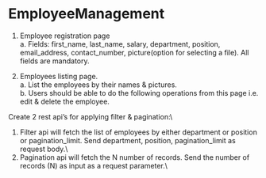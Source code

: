 # EmployeeManagement

1. Employee registration page \
  a. Fields: first_name, last_name, salary, department, position, email_address,
     contact_number, picture(option for selecting a file). All fields are mandatory.

2. Employees listing page.\
   a. List the employees by their names & pictures.\
   b. Users should be able to do the following operations from this page i.e.
edit & delete the employee.

Create 2 rest api’s for applying filter & pagination:\
  1. Filter api will fetch the list of employees by either department or position or
     pagination_limit. Send department, position, pagination_limit as request body.\
  2. Pagination api will fetch the N number of records. Send the number of
     records (N) as input as a request parameter.\
